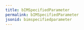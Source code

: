 ```yaml
---
title: bIMSpecifiedParameter
permalink: bIMSpecifiedParameter
jsonid: bimspecifiedparameter
---
```

